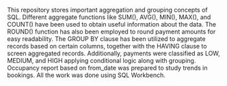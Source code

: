 This repository stores important aggregation and grouping concepts of SQL. Different aggregate functions like SUM(), AVG(), MIN(), MAX(), and COUNT() have been used to obtain useful information about the data. The ROUND() function has also been employed to round payment amounts for easy readability. The GROUP BY clause has been utilized to aggregate records based on certain columns, together with the HAVING clause to screen aggregated records. Additionally, payments were classified as LOW, MEDIUM, and HIGH applying conditional logic along with grouping. Occupancy report based on from_date was prepared to study trends in bookings. All the work was done using SQL Workbench.
